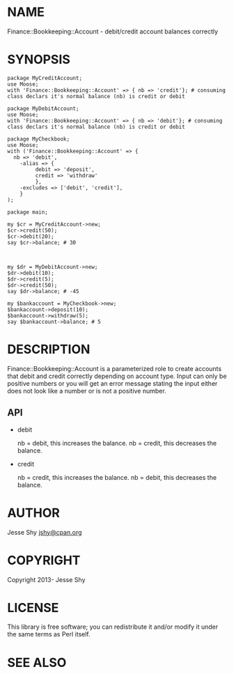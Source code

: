 # NAME

Finance::Bookkeeping::Account - debit/credit account balances correctly

# SYNOPSIS

	package MyCreditAccount;
	use Moose;
	with 'Finance::Bookkeeping::Account' => { nb => 'credit'}; # consuming class declars it's normal balance (nb) is credit or debit

	package MyDebitAccount;
	use Moose;
	with 'Finance::Bookkeeping::Account' => { nb => 'debit'}; # consuming class declars it's normal balance (nb) is credit or debit

	package MyCheckbook;
	use Moose;
	with ('Finance::Bookkeeping::Account' => {
	  nb => 'debit',
		-alias => {
			 debit => 'deposit',
			 credit => 'withdraw'
			 },
		-excludes => ['debit', 'credit'],
		}
	);

	package main;

	my $cr = MyCreditAccount->new;
	$cr->credit(50);
	$cr->debit(20);
	say $cr->balance; # 30



	my $dr = MyDebitAccount->new;
	$dr->debit(10);
	$dr->credit(5);
	$dr->credit(50);
	say $dr->balance; # -45

	my $bankaccount = MyCheckbook->new;
	$bankaccount->deposit(10);
	$bankaccount->withdraw(5);
	say $bankaccount->balance; # 5
	



# DESCRIPTION

Finance::Bookkeeping::Account is a parameterized role to create accounts that debit and credit correctly depending on account type. Input can only be positive numbers or you will get an error message stating the input either does not look like a number or is not a positive number.

## API

- debit

    nb = debit, this increases the balance. nb = credit, this decreases the balance.

- credit

    nb = credit, this increases the balance. nb = debit, this decreases the balance.

# AUTHOR

Jesse Shy <jshy@cpan.org>

# COPYRIGHT

Copyright 2013- Jesse Shy

# LICENSE

This library is free software; you can redistribute it and/or modify
it under the same terms as Perl itself.

# SEE ALSO
